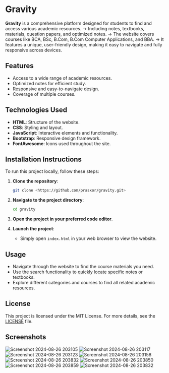 # Gravity

**Gravity** is a comprehensive platform designed for students to find and access various academic resources.
-> Including notes, textbooks, materials, question papers, and optimized notes.
-> The website covers courses like BCA, BSc, B.Com, B.Com Computer Applications, and BBA.
-> It features a unique, user-friendly design, making it easy to navigate and fully responsive across devices.

## Features

- Access to a wide range of academic resources.
- Optimized notes for efficient study.
- Responsive and easy-to-navigate design.
- Coverage of multiple courses.

## Technologies Used

- **HTML**: Structure of the website.
- **CSS**: Styling and layout.
- **JavaScript**: Interactive elements and functionality.
- **Bootstrap**: Responsive design framework.
- **FontAwesome**: Icons used throughout the site.

## Installation Instructions

To run this project locally, follow these steps:

1. **Clone the repository**:
    
    ```bash
    git clone <https://github.com/prasxor/gravity.git>
    
    ```
    
2. **Navigate to the project directory**:
    
    ```bash
    cd gravity
    
    ```
    
3. **Open the project in your preferred code editor**.
4. **Launch the project**:
    - Simply open `index.html` in your web browser to view the website.

## Usage

- Navigate through the website to find the course materials you need.
- Use the search functionality to quickly locate specific notes or textbooks.
- Explore different categories and courses to find all related academic resources.

## License

This project is licensed under the MIT License. For more details, see the [LICENSE](License.md) file.

## Screenshots

![Screenshot 2024-08-26 203105](https://github.com/user-attachments/assets/7f728c45-11f4-43a7-aa6b-991586d6072b)
![Screenshot 2024-08-26 203117](https://github.com/user-attachments/assets/f007a69b-40a6-4bd6-aa3c-dec96b319c63)
![Screenshot 2024-08-26 203123](https://github.com/user-attachments/assets/2d0d2a5e-2ea5-4a5e-8f0c-f4455b430046)
![Screenshot 2024-08-26 203158](https://github.com/user-attachments/assets/a7248eb3-58c7-4c5b-8429-7ef34221fafb)
![Screenshot 2024-08-26 203832](https://github.com/user-attachments/assets/fd793283-694b-42ce-b121-76595200d934)
![Screenshot 2024-08-26 203850](https://github.com/user-attachments/assets/b11d4631-6e34-4237-ba73-3667d4536a51)
![Screenshot 2024-08-26 203859](https://github.com/user-attachments/assets/d09de0ab-e513-498b-a86b-485d29566c78)
![Screenshot 2024-08-26 203832](https://github.com/user-attachments/assets/8bc4b4c5-c989-4372-867c-79845ea8098a)

